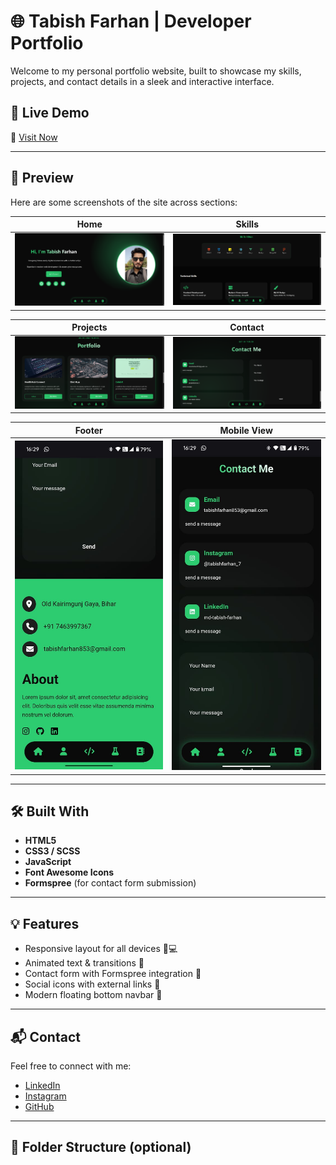 # 🌐 Tabish Farhan | Developer Portfolio

Welcome to my personal portfolio website, built to showcase my skills, projects, and contact details in a sleek and interactive interface.

## 🚀 Live Demo

🔗 [Visit Now](https://github.com/tabishfarhan7/My-Portfolio)

---

## 📸 Preview

Here are some screenshots of the site across sections:

| Home | Skills |
|------|--------|
| ![Home](assets/home.png) | ![Skills](assets/skills.png) |

| Projects | Contact |
|----------|---------|
| ![Projects](assets/project.png) | ![Contact](assets/contact.png) |

| Footer | Mobile View |
|--------|-------------|
| ![Footer](assets/footer.jpeg) | ![Mobile](assets/mobile.jpeg) |



---

## 🛠️ Built With

- **HTML5**  
- **CSS3 / SCSS**  
- **JavaScript**  
- **Font Awesome Icons**  
- **Formspree** (for contact form submission)

---

## 💡 Features

- Responsive layout for all devices 📱💻  
- Animated text & transitions 🎨  
- Contact form with Formspree integration 📧  
- Social icons with external links 🔗  
- Modern floating bottom navbar 🧭

---

## 📬 Contact

Feel free to connect with me:

- [LinkedIn](https://www.linkedin.com/in/md-tabish-farhan/)
- [Instagram](https://www.instagram.com/tabishfarhan_7/)
- [GitHub](https://github.com/tabishfarhan7)

---

## 📂 Folder Structure (optional)

